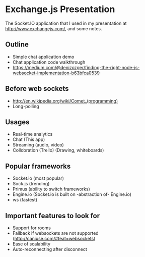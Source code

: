 Exchange.js Presentation
========================

The Socket.IO application that I used in my presentation at http://www.exchangejs.com/, and some notes.

## Outline
- Simple chat application demo
- Chat application code walkthrough
- https://medium.com/@denizozger/finding-the-right-node-js-websocket-implementation-b63bfca0539

## Before web sockets
- http://en.wikipedia.org/wiki/Comet_(programming)
- Long-polling

## Usages
- Real-time analytics 
- Chat (This app)
- Streaming (audio, video)
- Collobration (Trello) (Drawing, whiteboards)

## Popular frameworks
- Socket.io (most popular)
- Sock.js (trending)
- Primus (ability to switch frameworks)
- Engine.io (Socket.io is built on -abstraction of- Engine.io)
- ws (fastest)

## Important features to look for
- Support for rooms
- Fallback if websockets are not supported (http://caniuse.com/#feat=websockets)
- Ease of scalability
- Auto-reconnecting after disconnect


